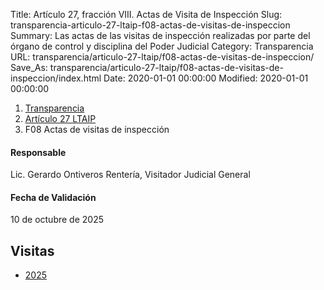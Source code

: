 Title: Artículo 27, fracción VIII. Actas de Visita de Inspección
Slug: transparencia-articulo-27-ltaip-f08-actas-de-visitas-de-inspeccion
Summary: Las actas de las visitas de inspección realizadas por parte del órgano de control y disciplina del Poder Judicial
Category: Transparencia
URL: transparencia/articulo-27-ltaip/f08-actas-de-visitas-de-inspeccion/
Save_As: transparencia/articulo-27-ltaip/f08-actas-de-visitas-de-inspeccion/index.html
Date: 2020-01-01 00:00:00
Modified: 2020-01-01 00:00:00


<nav aria-label="breadcrumb">
<ol class="breadcrumb">
<li class="breadcrumb-item"><a href="../../">Transparencia</a></li>
<li class="breadcrumb-item"><a href="../">Artículo 27 LTAIP</a></li>
<li class="breadcrumb-item active" aria-current="page">F08 Actas de visitas de inspección</li>
</ol>
</nav>



#### Responsable

Lic. Gerardo Ontiveros Rentería, Visitador Judicial General


#### Fecha de Validación

10 de octubre de 2025


## Visitas

- [2025](2025/)
